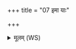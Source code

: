 +++
title = "07 इमा याः"

+++
<details><summary>मूलम् (WS)</summary>

इमा याः पञ्च प्रदिशो मानवीः पञ्च कृष्टयः ।  
वृष्टे शापं नदीरिवेह स्फातिं ससावहान् ॥ ९ ॥
</details>